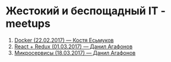 # Жестокий и беспощадный IT - meetups

1. [Docker (22.02.2017) — Костя Есьмуков](https://github.com/CruelIT/meetups/tree/master/2017-02-22%20Docker)
2. [React + Redux (01.03.2017) — Данил Агафонов](https://github.com/CruelIT/meetups/tree/master/2017-03-01%20React%20%2B%20Redux)
3. [Микросервисы (18.03.2017) — Данил Агафонов](https://github.com/CruelIT/meetups/tree/master/2017-03-18%20Микросервисы)
